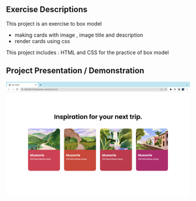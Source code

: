 ## Exercise Descriptions

This project is an exercise to box model
- making cards with image , image title and description
- render cards using css

This project includes : HTML and CSS for the practice of box model

## Project Presentation / Demonstration

![](output.png)

